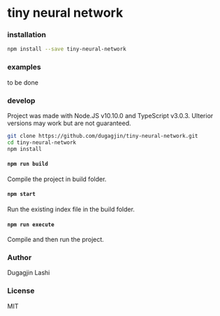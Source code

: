 # tiny neural network

### installation

```bash
npm install --save tiny-neural-network
```

### examples

to be done

### develop

Project was made with Node.JS v10.10.0 and TypeScript v3.0.3. Ulterior versions may work but are not guaranteed.

```bash
git clone https://github.com/dugagjin/tiny-neural-network.git
cd tiny-neural-network
npm install
```

#### `npm run build`

Compile the project in build folder.

#### `npm start`

Run the existing index file in the build folder.

#### `npm run execute`

Compile and then run the project.

### Author

Dugagjin Lashi

### License

MIT
